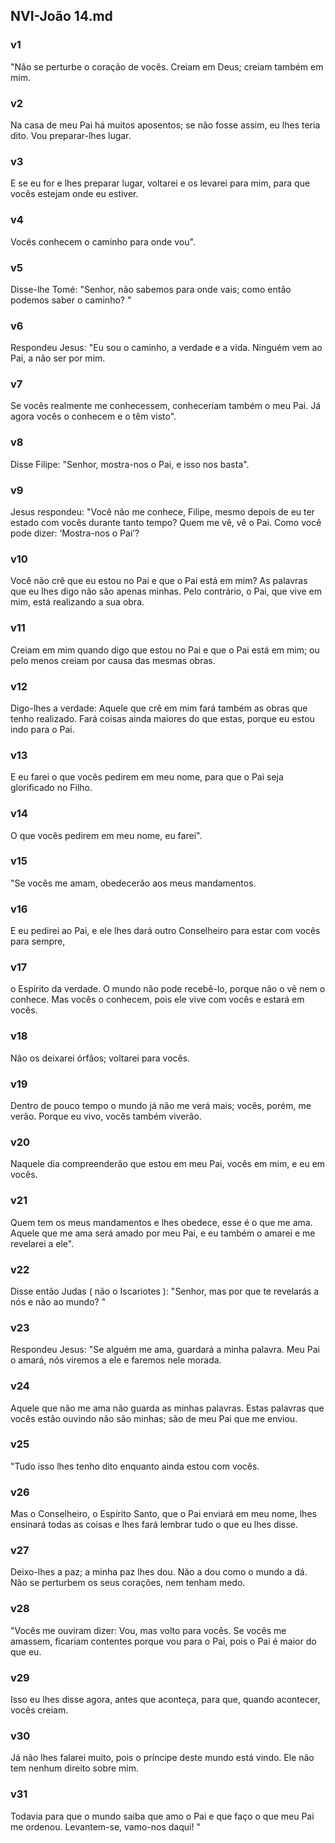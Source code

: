 ## NVI-João 14.md
### v1
 "Não se perturbe o coração de vocês. Creiam em Deus; creiam também em mim.
### v2
 Na casa de meu Pai há muitos aposentos; se não fosse assim, eu lhes teria dito. Vou preparar-lhes lugar.
### v3
 E se eu for e lhes preparar lugar, voltarei e os levarei para mim, para que vocês estejam onde eu estiver.
### v4
 Vocês conhecem o caminho para onde vou".
### v5
 Disse-lhe Tomé: "Senhor, não sabemos para onde vais; como então podemos saber o caminho? "
### v6
 Respondeu Jesus: "Eu sou o caminho, a verdade e a vida. Ninguém vem ao Pai, a não ser por mim.
### v7
 Se vocês realmente me conhecessem, conheceriam também o meu Pai. Já agora vocês o conhecem e o têm visto".
### v8
 Disse Filipe: "Senhor, mostra-nos o Pai, e isso nos basta".
### v9
 Jesus respondeu: "Você não me conhece, Filipe, mesmo depois de eu ter estado com vocês durante tanto tempo? Quem me vê, vê o Pai. Como você pode dizer: ‘Mostra-nos o Pai’?
### v10
 Você não crê que eu estou no Pai e que o Pai está em mim? As palavras que eu lhes digo não são apenas minhas. Pelo contrário, o Pai, que vive em mim, está realizando a sua obra.
### v11
 Creiam em mim quando digo que estou no Pai e que o Pai está em mim; ou pelo menos creiam por causa das mesmas obras.
### v12
 Digo-lhes a verdade: Aquele que crê em mim fará também as obras que tenho realizado. Fará coisas ainda maiores do que estas, porque eu estou indo para o Pai.
### v13
 E eu farei o que vocês pedirem em meu nome, para que o Pai seja glorificado no Filho.
### v14
 O que vocês pedirem em meu nome, eu farei".
### v15
 "Se vocês me amam, obedecerão aos meus mandamentos.
### v16
 E eu pedirei ao Pai, e ele lhes dará outro Conselheiro para estar com vocês para sempre,
### v17
 o Espírito da verdade. O mundo não pode recebê-lo, porque não o vê nem o conhece. Mas vocês o conhecem, pois ele vive com vocês e estará em vocês.
### v18
 Não os deixarei órfãos; voltarei para vocês.
### v19
 Dentro de pouco tempo o mundo já não me verá mais; vocês, porém, me verão. Porque eu vivo, vocês também viverão.
### v20
 Naquele dia compreenderão que estou em meu Pai, vocês em mim, e eu em vocês.
### v21
 Quem tem os meus mandamentos e lhes obedece, esse é o que me ama. Aquele que me ama será amado por meu Pai, e eu também o amarei e me revelarei a ele".
### v22
 Disse então Judas ( não o Iscariotes ): "Senhor, mas por que te revelarás a nós e não ao mundo? "
### v23
 Respondeu Jesus: "Se alguém me ama, guardará a minha palavra. Meu Pai o amará, nós viremos a ele e faremos nele morada.
### v24
 Aquele que não me ama não guarda as minhas palavras. Estas palavras que vocês estão ouvindo não são minhas; são de meu Pai que me enviou.
### v25
 "Tudo isso lhes tenho dito enquanto ainda estou com vocês.
### v26
 Mas o Conselheiro, o Espírito Santo, que o Pai enviará em meu nome, lhes ensinará todas as coisas e lhes fará lembrar tudo o que eu lhes disse.
### v27
 Deixo-lhes a paz; a minha paz lhes dou. Não a dou como o mundo a dá. Não se perturbem os seus corações, nem tenham medo.
### v28
 "Vocês me ouviram dizer: Vou, mas volto para vocês. Se vocês me amassem, ficariam contentes porque vou para o Pai, pois o Pai é maior do que eu.
### v29
 Isso eu lhes disse agora, antes que aconteça, para que, quando acontecer, vocês creiam.
### v30
 Já não lhes falarei muito, pois o príncipe deste mundo está vindo. Ele não tem nenhum direito sobre mim.
### v31
 Todavia para que o mundo saiba que amo o Pai e que faço o que meu Pai me ordenou. Levantem-se, vamo-nos daqui! "
